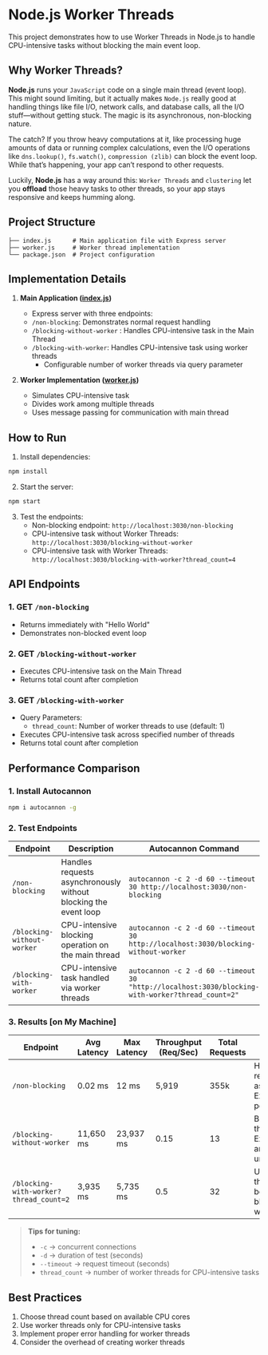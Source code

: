 # Node.js Worker Threads
This project demonstrates how to use Worker Threads in Node.js to handle CPU-intensive tasks without blocking the main event loop.

## Why Worker Threads?

**Node.js** runs your `JavaScript` code on a single main thread (event loop). This might sound limiting, but it actually makes `Node.js` really good at handling things like file I/O, network calls, and database calls, all the I/O stuff—without getting stuck. The magic is its asynchronous, non-blocking nature.

The catch? If you throw heavy computations at it, like processing huge amounts of data or running complex calculations, even the I/O operations like `dns.lookup()`, `fs.watch()`, `compression (zlib)` can block the event loop. While that’s happening, your app can’t respond to other requests.

Luckily, **Node.js** has a way around this: `Worker Threads` and `clustering` let you **offload** those heavy tasks to other threads, so your app stays responsive and keeps humming along.

## Project Structure

```
├── index.js      # Main application file with Express server
├── worker.js     # Worker thread implementation
└── package.json  # Project configuration
```

## Implementation Details

1. **Main Application ([index.js](index.js))**
   - Express server with three endpoints:
   - `/non-blocking`: Demonstrates normal request handling
   - `/blocking-without-worker` : Handles CPU-intensive task in the Main Thread
   - `/blocking-with-worker`: Handles CPU-intensive task using worker threads
        - Configurable number of worker threads via query parameter
 

2. **Worker Implementation ([worker.js](worker.js))**
   - Simulates CPU-intensive task
   - Divides work among multiple threads
   - Uses message passing for communication with main thread

## How to Run

1. Install dependencies:
```sh
npm install
```

2. Start the server:
```sh
npm start
```

3. Test the endpoints:
   - Non-blocking endpoint: `http://localhost:3030/non-blocking`
   - CPU-intensive task without Worker Threads: `http://localhost:3030/blocking-without-worker`
   - CPU-intensive task with Worker Threads: `http://localhost:3030/blocking-with-worker?thread_count=4`

## API Endpoints

### 1. GET `/non-blocking`
- Returns immediately with "Hello World"
- Demonstrates non-blocked event loop

### 2. GET `/blocking-without-worker`
- Executes CPU-intensive task on the Main Thread
- Returns total count after completion

### 3. GET `/blocking-with-worker`
- Query Parameters:
  - `thread_count`: Number of worker threads to use (default: 1)
- Executes CPU-intensive task across specified number of threads
- Returns total count after completion


## Performance Comparison

### 1. Install Autocannon
```bash
npm i autocannon -g
```
### 2. Test Endpoints

| Endpoint                   | Description                                                     | Autocannon Command                                                                               |
| -------------------------- | --------------------------------------------------------------- | ------------------------------------------------------------------------------------------------ |
| `/non-blocking`            | Handles requests asynchronously without blocking the event loop | `autocannon -c 2 -d 60 --timeout 30 http://localhost:3030/non-blocking`                          |
| `/blocking-without-worker` | CPU-intensive blocking operation on the main thread             | `autocannon -c 2 -d 60 --timeout 30 http://localhost:3030/blocking-without-worker`               |
| `/blocking-with-worker`    | CPU-intensive task handled via worker threads                   | `autocannon -c 2 -d 60 --timeout 30 "http://localhost:3030/blocking-with-worker?thread_count=2"` |

### 3. Results [on My Machine]

| Endpoint                               | Avg Latency | Max Latency | Throughput (Req/Sec) | Total Requests | Notes                                                                         |
| -------------------------------------- | ----------- | ----------- | -------------------- | -------------- | ----------------------------------------------------------------------------- |
| `/non-blocking`                        | 0.02 ms     | 12 ms       | 5,919                | 355k           | Handles requests asynchronously. Excellent performance.                       |
| `/blocking-without-worker`             | 11,650 ms   | 23,937 ms   | 0.15                 | 13             | Blocks main thread. Extremely slow and almost unresponsive.                   |
| `/blocking-with-worker?thread_count=2` | 3,935 ms    | 5,735 ms    | 0.5                  | 32             | Uses worker threads. Much better than blocking-without-worker |

> **Tips for tuning:**
>
> * `-c` → concurrent connections
> * `-d` → duration of test (seconds)
> * `--timeout` → request timeout (seconds)
> * `thread_count` → number of worker threads for CPU-intensive tasks

## Best Practices

1. Choose thread count based on available CPU cores
2. Use worker threads only for CPU-intensive tasks
3. Implement proper error handling for worker threads
4. Consider the overhead of creating worker threads
